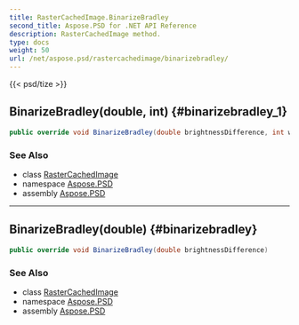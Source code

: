 ```yaml
---
title: RasterCachedImage.BinarizeBradley
second_title: Aspose.PSD for .NET API Reference
description: RasterCachedImage method. 
type: docs
weight: 50
url: /net/aspose.psd/rastercachedimage/binarizebradley/
---
```

{{< psd/tize >}}
## BinarizeBradley(double, int) {#binarizebradley_1}

```csharp
public override void BinarizeBradley(double brightnessDifference, int windowSize)
```

### See Also

* class [RasterCachedImage](../)
* namespace [Aspose.PSD](../../rastercachedimage/)
* assembly [Aspose.PSD](../../../)

---

## BinarizeBradley(double) {#binarizebradley}

```csharp
public override void BinarizeBradley(double brightnessDifference)
```

### See Also

* class [RasterCachedImage](../)
* namespace [Aspose.PSD](../../rastercachedimage/)
* assembly [Aspose.PSD](../../../)


